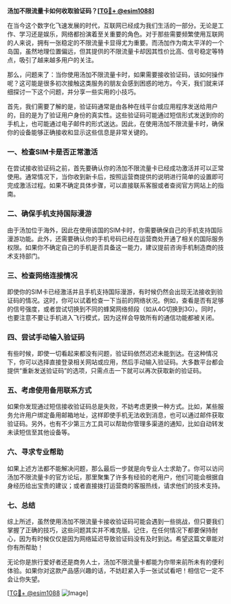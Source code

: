 **汤加不限流量卡如何收取验证码？[[TG💪+ @esim1088](https://t.me/s/esim1088)]**

在当今这个数字化飞速发展的时代，互联网已经成为我们生活的一部分。无论是工作、学习还是娱乐，网络都扮演着至关重要的角色。对于那些需要频繁使用互联网的人来说，拥有一张稳定的不限流量卡显得尤为重要。而汤加作为南太平洋的一个岛国，虽然地理位置偏远，但其提供的不限流量卡却因其性价比高、信号稳定等特点，吸引了越来越多用户的关注。

那么，问题来了：当你使用汤加不限流量卡时，如果需要接收验证码，该如何操作呢？这可能是很多初次接触这类服务的朋友会感到困惑的地方。今天，我们就来详细探讨一下这个问题，并分享一些实用的小技巧。

首先，我们需要了解的是，验证码通常是由各种在线平台或应用程序发送给用户的，目的是为了验证用户身份的真实性。这些验证码可能通过短信形式发送到你的手机上，也可能通过电子邮件的形式送达。因此，在使用汤加不限流量卡时，确保你的设备能够正确接收和显示这些信息是非常关键的。

### **一、检查SIM卡是否正常激活**

在尝试接收验证码之前，首先要确认你的汤加不限流量卡已经成功激活并可以正常使用。通常情况下，当你收到新卡后，按照运营商提供的说明进行简单的设置即可完成激活过程。如果不确定具体步骤，可以直接联系客服或者查阅官方网站上的指南。

### **二、确保手机支持国际漫游**

由于汤加位于海外，因此在使用该国的SIM卡时，你需要确保自己的手机支持国际漫游功能。此外，还需要确认你的手机号码已经在运营商处开通了相关的国际服务权限。如果你不确定自己的手机是否具备这一能力，建议提前咨询手机制造商的技术支持部门。

### **三、检查网络连接情况**

即使你的SIM卡已经激活并且手机支持国际漫游，有时候仍然会出现无法接收到验证码的情况。这时，你可以试着检查一下当前的网络状况。例如，查看是否有足够的信号强度，或者尝试切换到不同的蜂窝网络频段（如从4G切换到3G）。同时，也要注意不要让手机进入飞行模式，因为这样会导致所有的通信功能都被关闭。

### **四、尝试手动输入验证码**

有些时候，即使一切看起来都没有问题，验证码依然迟迟未能到达。在这种情况下，你可以选择直接登录相关网站或应用，然后手动输入验证码。大多数平台都会提供“重新发送验证码”的选项，只需点击一下就可以再次获取新的验证码。

### **五、考虑使用备用联系方式**

如果你发现通过短信接收验证码总是失败，不妨考虑更换一种方式。比如，某些服务允许用户绑定备用邮箱地址，这样即使手机无法收到消息，也可以通过邮件获取验证码。另外，也有不少第三方工具可以帮助你管理多渠道的通知，比如自动转发未读短信至其他设备等。

### **六、寻求专业帮助**

如果上述方法都不能解决问题，那么最后一步就是向专业人士求助了。你可以访问汤加不限流量卡的官方论坛，那里聚集了许多有经验的老用户，他们可能会根据自身经历给出宝贵的建议；或者直接拨打运营商的客服热线，请求他们的技术支持。

### **七、总结**

综上所述，虽然使用汤加不限流量卡接收验证码可能会遇到一些挑战，但只要我们掌握了正确的技巧，这些问题其实并不难克服。记住，在任何情况下都要保持耐心，因为有时候仅仅是因为网络延迟导致验证码没有及时到达。希望这篇文章能对你有所帮助！

无论你是旅行爱好者还是商务人士，汤加不限流量卡都能为你带来前所未有的便利体验。如果你对这款产品感兴趣的话，不妨赶紧入手一张试试看吧！相信它一定不会让你失望。

[[TG💪+ @esim1088](https://t.me/s/esim1088) ![Image](https://i.postimg.cc/4NQfJmqS/Snipaste-2025-05-13-00-14-12.png)]